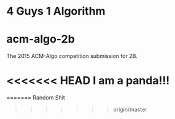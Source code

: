 4 Guys 1 Algorithm
===================
# acm-algo-2b
The 2015 ACM-Algo competition submission for 2B.

<<<<<<< HEAD
I am a panda!!!
===============
=======
Random Shit
>>>>>>> origin/master
